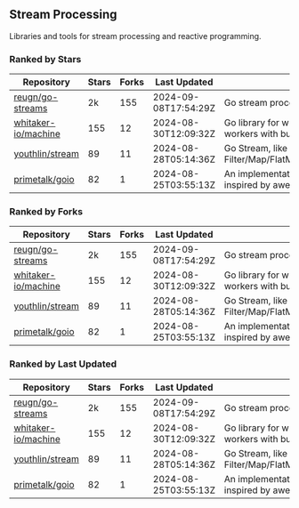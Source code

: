 ## Stream Processing

Libraries and tools for stream processing and reactive programming.

### Ranked by Stars

| Repository | Stars | Forks | Last Updated | Description | 
|------------|-------|-------|--------------|-------------|
| [reugn/go-streams](https://github.com/reugn/go-streams) | 2k | 155 | 2024-09-08T17:54:29Z |  Go stream processing library. |
| [whitaker-io/machine](https://github.com/whitaker-io/machine) | 155 | 12 | 2024-08-30T12:09:32Z |  Go library for writing and generating stream workers with built in metrics and traceability. |
| [youthlin/stream](https://github.com/youthlin/stream) | 89 | 11 | 2024-08-28T05:14:36Z |  Go Stream, like Java 8 Stream: Filter/Map/FlatMap/Peek/Sorted/ForEach/Reduce... |
| [primetalk/goio](https://github.com/primetalk/goio) | 82 | 1 | 2024-08-25T03:55:13Z |  An implementation of IO, Stream, Fiber for Golang, inspired by awesome Scala libraries cats and fs2. |

### Ranked by Forks

| Repository | Stars | Forks | Last Updated | Description | 
|------------|-------|-------|--------------|-------------|
| [reugn/go-streams](https://github.com/reugn/go-streams) | 2k | 155 | 2024-09-08T17:54:29Z |  Go stream processing library. |
| [whitaker-io/machine](https://github.com/whitaker-io/machine) | 155 | 12 | 2024-08-30T12:09:32Z |  Go library for writing and generating stream workers with built in metrics and traceability. |
| [youthlin/stream](https://github.com/youthlin/stream) | 89 | 11 | 2024-08-28T05:14:36Z |  Go Stream, like Java 8 Stream: Filter/Map/FlatMap/Peek/Sorted/ForEach/Reduce... |
| [primetalk/goio](https://github.com/primetalk/goio) | 82 | 1 | 2024-08-25T03:55:13Z |  An implementation of IO, Stream, Fiber for Golang, inspired by awesome Scala libraries cats and fs2. |

### Ranked by Last Updated

| Repository | Stars | Forks | Last Updated | Description | 
|------------|-------|-------|--------------|-------------|
| [reugn/go-streams](https://github.com/reugn/go-streams) | 2k | 155 | 2024-09-08T17:54:29Z |  Go stream processing library. |
| [whitaker-io/machine](https://github.com/whitaker-io/machine) | 155 | 12 | 2024-08-30T12:09:32Z |  Go library for writing and generating stream workers with built in metrics and traceability. |
| [youthlin/stream](https://github.com/youthlin/stream) | 89 | 11 | 2024-08-28T05:14:36Z |  Go Stream, like Java 8 Stream: Filter/Map/FlatMap/Peek/Sorted/ForEach/Reduce... |
| [primetalk/goio](https://github.com/primetalk/goio) | 82 | 1 | 2024-08-25T03:55:13Z |  An implementation of IO, Stream, Fiber for Golang, inspired by awesome Scala libraries cats and fs2. |


